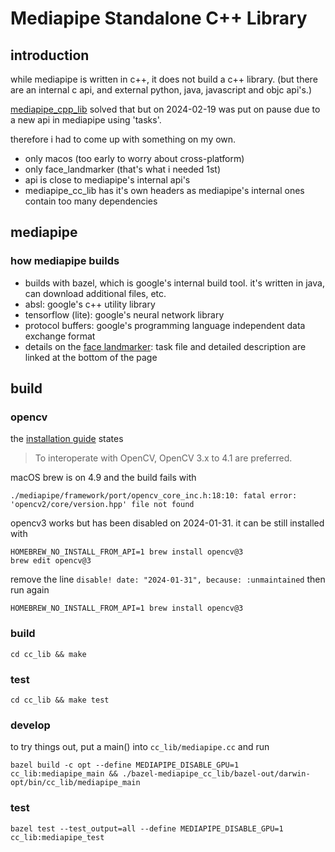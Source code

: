 # Mediapipe Standalone C++ Library

## introduction

while mediapipe is written in c++, it does not build a c++ library. (but there are an
internal c api, and external python, java, javascript and objc api's.)

[mediapipe_cpp_lib](https://github.com/purgeme/mediapipe_cpp_lib) solved that but
on 2024-02-19 was put on pause due to a new api in mediapipe using 'tasks'.

therefore i had to come up with something on my own.

* only macos (too early to worry about cross-platform)
* only face_landmarker (that's what i needed 1st)
* api is close to mediapipe's internal api's
* mediapipe_cc_lib has it's own headers as mediapipe's internal ones contain too many dependencies

## mediapipe

### how mediapipe builds

* builds with bazel, which is google's internal build tool. it's written in java, can download additional files, etc.
* absl: google's c++ utility library
* tensorflow (lite): google's neural network library
* protocol buffers: google's programming language independent
data exchange format
* details on the [face landmarker](https://developers.google.com/mediapipe/solutions/vision/face_landmarker): task file and detailed description are linked at the bottom of the page

## build

### opencv

the [installation guide](https://developers.google.com/mediapipe/framework/getting_started/install) states

> To interoperate with OpenCV, OpenCV 3.x to 4.1 are preferred.

macOS brew is on 4.9 and the build fails with

    ./mediapipe/framework/port/opencv_core_inc.h:18:10: fatal error: 'opencv2/core/version.hpp' file not found

opencv3 works but has been disabled on 2024-01-31. it can be still installed with

    HOMEBREW_NO_INSTALL_FROM_API=1 brew install opencv@3
    brew edit opencv@3

remove the line `disable! date: "2024-01-31", because: :unmaintained` then run again

    HOMEBREW_NO_INSTALL_FROM_API=1 brew install opencv@3

### build

    cd cc_lib && make

### test

    cd cc_lib && make test

### develop

to try things out, put a main() into `cc_lib/mediapipe.cc` and run

    bazel build -c opt --define MEDIAPIPE_DISABLE_GPU=1 cc_lib:mediapipe_main && ./bazel-mediapipe_cc_lib/bazel-out/darwin-opt/bin/cc_lib/mediapipe_main

### test

    bazel test --test_output=all --define MEDIAPIPE_DISABLE_GPU=1 cc_lib:mediapipe_test
